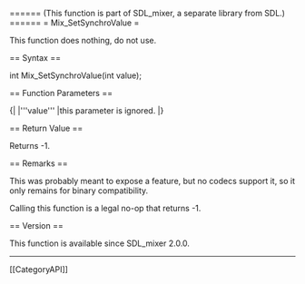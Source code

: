 ====== (This function is part of SDL_mixer, a separate library from SDL.) ======
= Mix_SetSynchroValue =

This function does nothing, do not use.

== Syntax ==

<syntaxhighlight lang='c'>
int Mix_SetSynchroValue(int value);
</syntaxhighlight>

== Function Parameters ==

{|
|'''value'''
|this parameter is ignored.
|}

== Return Value ==

Returns -1.

== Remarks ==

This was probably meant to expose a feature, but no codecs support it, so
it only remains for binary compatibility.

Calling this function is a legal no-op that returns -1.

== Version ==

This function is available since SDL_mixer 2.0.0.

----
[[CategoryAPI]]


